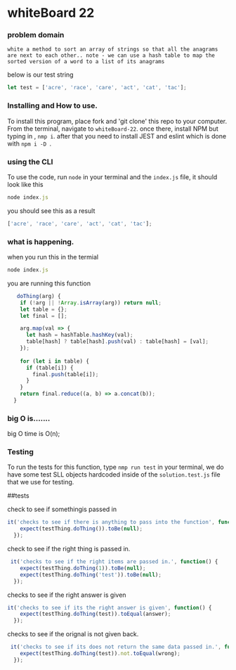 
# whiteBoard 22

### problem domain

`white a method to sort an array of strings so that all the anagrams are next to each other.. note - we can use a hash table to map the sorted version of a word to a list of its anagrams`

below is our test string
```javascript
let test = ['acre', 'race', 'care', 'act', 'cat', 'tac'];
```

### Installing and How to use.

To install this program, place fork and 'git clone' this repo to your computer. From the terminal, navigate to  `whiteBoard-22`. once there, install NPM but typing in , `nmp i`. after that you need to install JEST and eslint which is done with `npm i -D `. 


### using the CLI 

To use the code, run `node` in your terminal and the `index.js` file, it should look like this
```javascript
node index.js 
```
you should see this as a result

```javascript
['acre', 'race', 'care', 'act', 'cat', 'tac'];
```


### what is happening.
when you run this in the termial
```javascript
node index.js 
```

you are running this function 

```javascript
   doThing(arg) {
    if (!arg || !Array.isArray(arg)) return null;
    let table = {};
    let final = [];

    arg.map(val => {
      let hash = hashTable.hashKey(val);
      table[hash] ? table[hash].push(val) : table[hash] = [val];
    });  
    
    for (let i in table) {
      if (table[i]) {
        final.push(table[i]);
      }
    }
    return final.reduce((a, b) => a.concat(b));
  }
```

### big O is.......
big O time is O(n);

### Testing

To run the tests for this function, type `nmp run test` in your terminal,
we do have some test SLL objects hardcoded inside of the `solution.test.js` file that we use for testing.

##tests

check to see if somethingis passed in

```javascript
it('checks to see if there is anything to pass into the function', function() {
    expect(testThing.doThing()).toBe(null);
  });
```

check to see if the right thing is passed in.

```javascript
 it('checks to see if the right items are passed in.', function() {
    expect(testThing.doThing(1)).toBe(null);
    expect(testThing.doThing('test')).toBe(null);
  });
```

checks to see if the right answer is given

```javascript
it('checks to see if its the right answer is given', function() {
    expect(testThing.doThing(test)).toEqual(answer);
  });
```

checks to see if the orignal is not given back. 

```javascript
 it('checks to see if its does not return the same data passed in.', function() {
    expect(testThing.doThing(test)).not.toEqual(wrong);
  });
```

